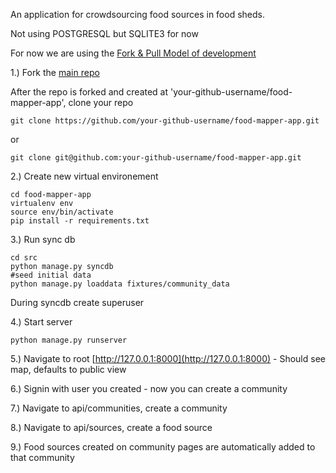 An application for crowdsourcing food sources in food sheds.

Not using POSTGRESQL but SQLITE3 for now

For now we are using the [Fork & Pull Model of development](https://help.github.com/articles/using-pull-requests)

1.) Fork the [main repo](https://github.com/food-mappers/food-mapper-app)

After the repo is forked and created at 'your-github-username/food-mapper-app', clone your repo

	git clone https://github.com/your-github-username/food-mapper-app.git

or

	git clone git@github.com:your-github-username/food-mapper-app.git

2.) Create new virtual environement

	cd food-mapper-app
	virtualenv env
	source env/bin/activate
	pip install -r requirements.txt

3.) Run sync db

	cd src
	python manage.py syncdb
	#seed initial data
	python manage.py loaddata fixtures/community_data

During syncdb create superuser

4.) Start server

	python manage.py runserver

5.) Navigate to root [http://127.0.0.1:8000](http://127.0.0.1:8000) - Should see map, defaults to public view

6.) Signin with user you created - now you can create a community

7.) Navigate to api/communities, create a community

8.) Navigate to api/sources, create a food source

9.) Food sources created on community pages are automatically added to that community

